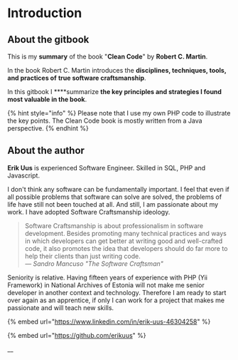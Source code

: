 # Introduction

## About the gitbook

This is my **summary** of the book "**Clean Code**" by **Robert C. Martin**.

In the book Robert C. Martin introduces the **disciplines, techniques, tools, and practices of** **true software craftsmanship**.

In this gitbook I ****summarize **the key principles and strategies I found most valuable in the book**. 

{% hint style="info" %}
Please note that I use my own PHP code to illustrate the key points. The Clean Code book is mostly written from a Java perspective.
{% endhint %}

## About the author

**Erik Uus** is experienced Software Engineer. Skilled in SQL, PHP and Javascript. 

I don't think any software can be fundamentally important. I feel that even if all possible problems that software can solve are solved, the problems of life have still not been touched at all. And still, I am passionate about my work. I have adopted Software Craftsmanship ideology.

> Software Craftsmanship is about professionalism in software development. Besides promoting many technical practices and ways in which developers can get better at writing good and well-crafted code, it also promotes the idea that developers should do far more to help their clients than just writing code.  
> _— Sandro Mancuso "The Software Craftsman"_

Seniority is relative. Having fifteen years of experience with PHP \(Yii Framework\) in National Archives of Estonia will not make me senior developer in another context and technology. Therefore I am ready to start over again as an apprentice, if only I can work for a project that makes me passionate and will teach new skills.

{% embed url="https://www.linkedin.com/in/erik-uus-46304258" %}

{% embed url="https://github.com/erikuus" %}

\_\_





